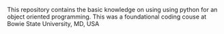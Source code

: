 This repository contains the basic knowledge on using using python for an object oriented programming. This was a foundational coding couse at Bowie State University, MD, USA
